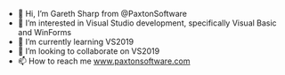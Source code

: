 - 👋 Hi, I’m Gareth Sharp from @PaxtonSoftware
- 👀 I’m interested in Visual Studio development, specifically Visual Basic and WinForms
- 🌱 I’m currently learning VS2019
- 💞️ I’m looking to collaborate on VS2019
- 📫 How to reach me www.paxtonsoftware.com

<!---
PaxtonSoftware/PaxtonSoftware is a ✨ special ✨ repository because its `README.md` (this file) appears on your GitHub profile.
You can click the Preview link to take a look at your changes.
--->
